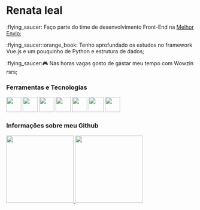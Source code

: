 <div dsplay="inline-block">
  <h1 align="left">Renata leal</h1>

  <div display="inline-block">
    <p align="left"> :flying_saucer: Faço parte do time de desenvolvimento Front-End na <a href="https://melhorenvio.com.br//">Melhor Envio</a>;</p>
    <p align="left"> :flying_saucer::orange_book: Tenho aprofundado os estudos no framework Vue.js e um pouquinho de Python e estrutura de dados;</p>
    <p align="left"> :flying_saucer:🎮  Nas horas vagas gosto de gastar meu tempo com Wowzin rsrs;</p>
  </div>
 </div>







### Ferramentas e Tecnologias
  <div>
   <img src="https://cdn.jsdelivr.net/gh/devicons/devicon/icons/html5/html5-original.svg" width="40" height="40"/>
   <img src="https://cdn.jsdelivr.net/gh/devicons/devicon/icons/css3/css3-original.svg" width="40" height="40" />
   <img src="https://cdn.jsdelivr.net/gh/devicons/devicon/icons/javascript/javascript-original.svg" width="40" height="40" />
   <img src="https://cdn.jsdelivr.net/gh/devicons/devicon/icons/vuejs/vuejs-original.svg" width="40" height="40"/>
   <img src="https://cdn.jsdelivr.net/gh/devicons/devicon/icons/nuxtjs/nuxtjs-original.svg" width="40" height="40"/>
   <img src="https://cdn.jsdelivr.net/gh/devicons/devicon/icons/python/python-original.svg" width="40" height="40"/>
   <img src="https://cdn.jsdelivr.net/gh/devicons/devicon/icons/django/django-plain.svg" width="40" height="40"/>
  </div>
  






### Informações sobre meu Github

<section>
<a href="https://github.com/renataleal335">
<img height="180em" src="https://github-readme-stats.vercel.app/api/top-langs/?username=renataleal335&layout=compact&langs_count=7&theme=merko"/>
<img height="180em" src="https://github-readme-stats.vercel.app/api?username=renataleal335&show_icons=true&theme=merko&include_all_commits=true&count_private=true"/>
  
</section>
 




